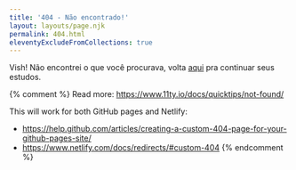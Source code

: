 ```yaml
---
title: '404 - Não encontrado!'
layout: layouts/page.njk
permalink: 404.html
eleventyExcludeFromCollections: true
---
```


Vish! Não encontrei o que você procurava, volta [aqui](/) pra continuar seus estudos.

{% comment %}
Read more: https://www.11ty.io/docs/quicktips/not-found/

This will work for both GitHub pages and Netlify:

- https://help.github.com/articles/creating-a-custom-404-page-for-your-github-pages-site/
- https://www.netlify.com/docs/redirects/#custom-404
  {% endcomment %}
